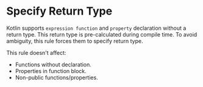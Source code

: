 # Specify Return Type

Kotlin supports `expression function` and `property` declaration without a return type. This return
type is pre-calculated during compile time. To avoid ambiguity, this rule forces them to specify
return type.

This rule doesn't affect:
- Functions without declaration.
- Properties in function block.
- Non-public functions/properties.
